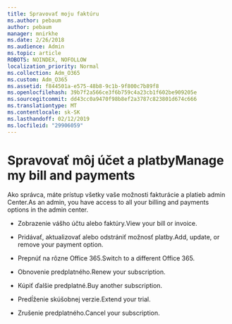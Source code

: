 ```yaml
---
title: Spravovať moju faktúru
ms.author: pebaum
author: pebaum
manager: mnirkhe
ms.date: 2/26/2018
ms.audience: Admin
ms.topic: article
ROBOTS: NOINDEX, NOFOLLOW
localization_priority: Normal
ms.collection: Adm_O365
ms.custom: Adm_O365
ms.assetid: f844501a-e575-48b8-9c1b-9f800c7b89f8
ms.openlocfilehash: 39b7f2a566ce3f6b759c4a23cb1f602be909205e
ms.sourcegitcommit: dd43cc0a9470f98b8ef2a3787c823801d674c666
ms.translationtype: MT
ms.contentlocale: sk-SK
ms.lasthandoff: 02/12/2019
ms.locfileid: "29906059"
---
```

# <a name="manage-my-bill-and-payments"></a><span data-ttu-id="301bb-102">Spravovať môj účet a platby</span><span class="sxs-lookup"><span data-stu-id="301bb-102">Manage my bill and payments</span></span>

<span data-ttu-id="301bb-103">Ako správca, máte prístup všetky vaše možnosti fakturácie a platieb admin Center.</span><span class="sxs-lookup"><span data-stu-id="301bb-103">As an admin, you have access to all your billing and payments options in the admin center.</span></span>
  
- <span data-ttu-id="301bb-104">Zobrazenie vášho účtu alebo faktúry.</span><span class="sxs-lookup"><span data-stu-id="301bb-104">View your bill or invoice.</span></span>
    
- <span data-ttu-id="301bb-105">Pridávať, aktualizovať alebo odstrániť možnosť platby.</span><span class="sxs-lookup"><span data-stu-id="301bb-105">Add, update, or remove your payment option.</span></span>
    
- <span data-ttu-id="301bb-106">Prepnúť na rôzne Office 365.</span><span class="sxs-lookup"><span data-stu-id="301bb-106">Switch to a different Office 365.</span></span>
    
- <span data-ttu-id="301bb-107">Obnovenie predplatného.</span><span class="sxs-lookup"><span data-stu-id="301bb-107">Renew your subscription.</span></span>
    
- <span data-ttu-id="301bb-108">Kúpiť ďalšie predplatné.</span><span class="sxs-lookup"><span data-stu-id="301bb-108">Buy another subscription.</span></span>
    
- <span data-ttu-id="301bb-109">Predĺženie skúšobnej verzie.</span><span class="sxs-lookup"><span data-stu-id="301bb-109">Extend your trial.</span></span>
    
- <span data-ttu-id="301bb-110">Zrušenie predplatného.</span><span class="sxs-lookup"><span data-stu-id="301bb-110">Cancel your subscription.</span></span>
    

